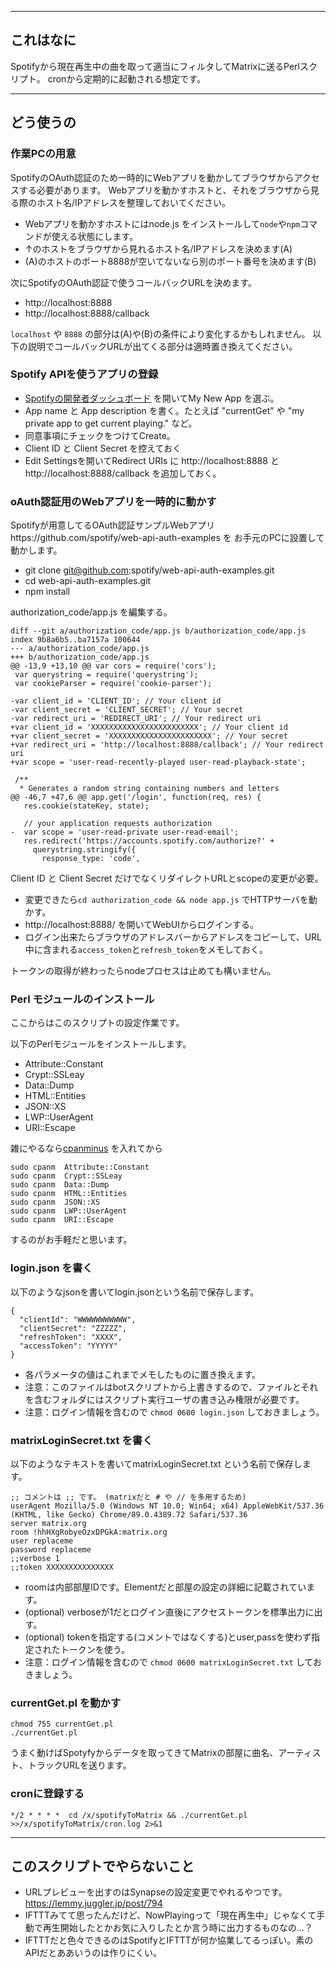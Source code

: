 
----
## これはなに

Spotifyから現在再生中の曲を取って適当にフィルタしてMatrixに送るPerlスクリプト。
cronから定期的に起動される想定です。

----
## どう使うの

### 作業PCの用意

SpotifyのOAuth認証のため一時的にWebアプリを動かしてブラウザからアクセスする必要があります。
Webアプリを動かすホストと、それをブラウザから見る際のホスト名/IPアドレスを整理しておいてください。

- Webアプリを動かすホストにはnode.js をインストールして`node`や`npm`コマンドが使える状態にします。
- ↑のホストをブラウザから見れるホスト名/IPアドレスを決めます(A)
- (A)のホストのポート8888が空いてないなら別のポート番号を決めます(B)

次にSpotifyのOAuth認証で使うコールバックURLを決めます。

- http://localhost:8888 
- http://localhost:8888/callback

`localhost` や `8888` の部分は(A)や(B)の条件により変化するかもしれません。
以下の説明でコールバックURLが出てくる部分は適時置き換えてください。


### Spotify APIを使うアプリの登録
- [Spotifyの開発者ダッシュボード](https://developer.spotify.com/dashboard/applications) を開いてMy New App を選ぶ。
- App name と App description を書く。たとえば "currentGet" や "my private app to get current playing." など。
- 同意事項にチェックをつけてCreate。
- Client ID と Client Secret を控えておく
- Edit Settingsを開いてRedirect URIs に http://localhost:8888 と http://localhost:8888/callback を追加しておく。

### oAuth認証用のWebアプリを一時的に動かす

Spotifyが用意してるOAuth認証サンプルWebアプリhttps://github.com/spotify/web-api-auth-examples を
お手元のPCに設置して動かします。

- git clone git@github.com:spotify/web-api-auth-examples.git
- cd web-api-auth-examples.git
- npm install

authorization_code/app.js を編集する。

```
diff --git a/authorization_code/app.js b/authorization_code/app.js
index 9b8a6b5..ba7157a 100644
--- a/authorization_code/app.js
+++ b/authorization_code/app.js
@@ -13,9 +13,10 @@ var cors = require('cors');
 var querystring = require('querystring');
 var cookieParser = require('cookie-parser');

-var client_id = 'CLIENT_ID'; // Your client id
-var client_secret = 'CLIENT_SECRET'; // Your secret
-var redirect_uri = 'REDIRECT_URI'; // Your redirect uri
+var client_id = 'XXXXXXXXXXXXXXXXXXXXXXXX'; // Your client id
+var client_secret = 'XXXXXXXXXXXXXXXXXXXXXXX'; // Your secret
+var redirect_uri = 'http://localhost:8888/callback'; // Your redirect uri
+var scope = 'user-read-recently-played user-read-playback-state';

 /**
  * Generates a random string containing numbers and letters
@@ -46,7 +47,6 @@ app.get('/login', function(req, res) {
   res.cookie(stateKey, state);

   // your application requests authorization
-  var scope = 'user-read-private user-read-email';
   res.redirect('https://accounts.spotify.com/authorize?' +
     querystring.stringify({
       response_type: 'code',
```

Client ID と Client Secret だけでなくリダイレクトURLとscopeの変更が必要。

- 変更できたら`cd authorization_code && node app.js` でHTTPサーバを動かす。
- http://localhost:8888/ を開いてWebUIからログインする。
- ログイン出来たらブラウザのアドレスバーからアドレスをコピーして、URL中に含まれる`access_token`と`refresh_token`をメモしておく。

トークンの取得が終わったらnodeプロセスは止めても構いません。

### Perl モジュールのインストール

ここからはこのスクリプトの設定作業です。

以下のPerlモジュールをインストールします。

- Attribute::Constant
- Crypt::SSLeay
- Data::Dump
- HTML::Entities
- JSON::XS
- LWP::UserAgent
- URI::Escape

雑にやるなら[cpanminus](https://metacpan.org/pod/App::cpanminus) を入れてから
```
sudo cpanm  Attribute::Constant
sudo cpanm  Crypt::SSLeay
sudo cpanm  Data::Dump
sudo cpanm  HTML::Entities
sudo cpanm  JSON::XS
sudo cpanm  LWP::UserAgent
sudo cpanm  URI::Escape
```
するのがお手軽だと思います。

### login.json を書く

以下のようなjsonを書いてlogin.jsonという名前で保存します。

```
{
  "clientId": "WWWWWWWWWWW",
  "clientSecret": "ZZZZZ",
  "refreshToken": "XXXX",
  "accessToken": "YYYYY"
}
```

- 各パラメータの値はこれまでメモしたものに置き換えます。
- 注意：このファイルはbotスクリプトから上書きするので、ファイルとそれを含むフォルダにはスクリプト実行ユーザの書き込み権限が必要です。
- 注意：ログイン情報を含むので `chmod 0600 login.json` しておきましょう。

### matrixLoginSecret.txt を書く

以下のようなテキストを書いてmatrixLoginSecret.txt という名前で保存します。

```
;; コメントは ;; です。 (matrixだと # や // を多用するため)
userAgent Mozilla/5.0 (Windows NT 10.0; Win64; x64) AppleWebKit/537.36 (KHTML, like Gecko) Chrome/89.0.4389.72 Safari/537.36
server matrix.org
room !hhHXgRobyeOzxDPGkA:matrix.org
user replaceme
password replaceme
;;verbose 1
;;token XXXXXXXXXXXXXXX
```

- roomは内部部屋IDです。Elementだと部屋の設定の詳細に記載されています。
- (optional) verboseが1だとログイン直後にアクセストークンを標準出力に出す。
- (optional) tokenを指定する(コメントではなくする)とuser,passを使わず指定されたトークンを使う。
- 注意：ログイン情報を含むので `chmod 0600 matrixLoginSecret.txt` しておきましょう。

### currentGet.pl を動かす

```
chmod 755 currentGet.pl
./currentGet.pl
```

うまく動けばSpotyfyからデータを取ってきてMatrixの部屋に曲名、アーティスト、トラックURLを送ります。

### cronに登録する

```
*/2 * * * *  cd /x/spotifyToMatrix && ./currentGet.pl >>/x/spotifyToMatrix/cron.log 2>&1
```

----
## このスクリプトでやらないこと

- URLプレビューを出すのはSynapseの設定変更でやれるやつです。 https://lemmy.juggler.jp/post/794
- IFTTTみてて思ったんだけど、NowPlayingって「現在再生中」じゃなくて手動で再生開始したとかお気に入りしたとか言う時に出力するものなの…？
- IFTTTだと色々できるのはSpotifyとIFTTTが何か協業してるっぽい。素のAPIだとああいうのは作りにくい。

